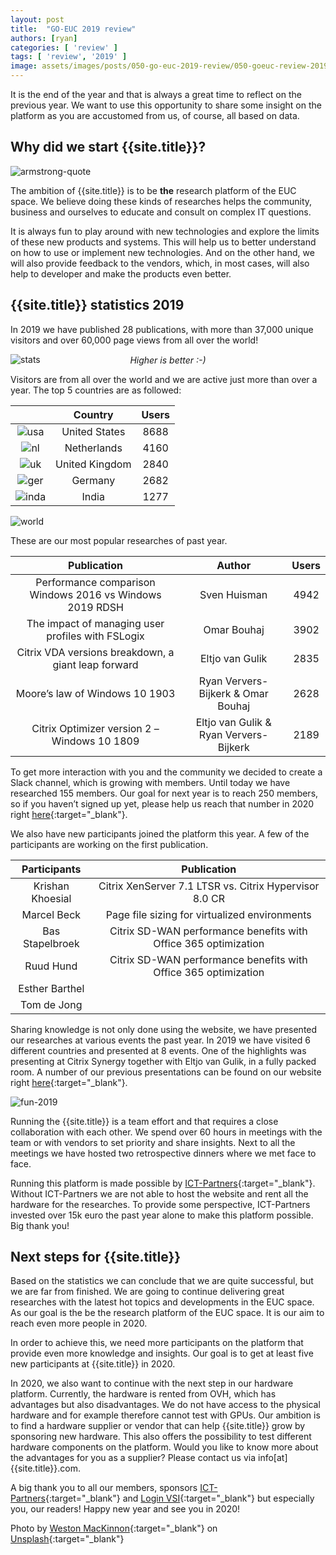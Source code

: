 ```yaml
---
layout: post
title:  "GO-EUC 2019 review"
authors: [ryan]
categories: [ 'review' ]
tags: [ 'review', '2019' ]
image: assets/images/posts/050-go-euc-2019-review/050-goeuc-review-2019-feature-image.png
---
```

It is the end of the year and that is always a great time to reflect on the previous year. We want to use this opportunity to share some insight on the platform as you are accustomed from us, of course, all based on data.

## Why did we start {{site.title}}?

![armstrong-quote]({{site.baseurl}}/assets/images/posts/050-go-euc-2019-review/050-goeuc-armstrong-quote.jpg)

The ambition of {{site.title}} is to be **the** research platform of the EUC space. We believe doing these kinds of researches helps the community, business and ourselves to educate and consult on complex IT questions.

It is always fun to play around with new technologies and explore the limits of these new products and systems. This will help us to better understand on how to use or implement new technologies. And on the other hand, we will also provide feedback to the vendors, which, in most cases, will also help to developer and make the products even better.

## {{site.title}} statistics 2019
In 2019 we have published 28 publications, with more than 37,000 unique visitors and over 60,000 page views from all over the world!

![stats]({{site.baseurl}}/assets/images/posts/050-go-euc-2019-review/050-goeuc-stats-2019.png)
<p align="center" style="margin-top: -30px;" >
  <i>Higher is better :-)</i>
</p>

Visitors are from all over the world and we are active just more than over a year.  The top 5 countries are as followed:

|                                                                                                   | Country                 | Users    |
|:-------------------------------------------------------------------------------------------------:| :----------------------:|:--------:|
| ![usa]({{site.baseurl}}/assets/images/posts/050-go-euc-2019-review/050-goeuc-usa.png)             | United States           | 8688     |
| ![nl]({{site.baseurl}}/assets/images/posts/050-go-euc-2019-review/050-goeuc-netherlands.png)      | Netherlands             | 4160     |
| ![uk]({{site.baseurl}}/assets/images/posts/050-go-euc-2019-review/050-goeuc-uk.png)               | United Kingdom          | 2840     |
| ![ger]({{site.baseurl}}/assets/images/posts/050-go-euc-2019-review/050-goeuc-germany.png)         | Germany                 | 2682     |
| ![inda]({{site.baseurl}}/assets/images/posts/050-go-euc-2019-review/050-goeuc-india.png)          | India                   | 1277     |

![world]({{site.baseurl}}/assets/images/posts/050-go-euc-2019-review/050-goeuc-map-2019.png)

These are our most popular researches of past year.

| Publication                                                                                       | Author                  | Users    |
|:-------------------------------------------------------------------------------------------------:| :----------------------:|:--------:|
| Performance comparison Windows 2016 vs Windows 2019 RDSH            | Sven Huisman          | 4942     |
| The impact of managing user profiles with FSLogix      | Omar Bouhaj             | 3902     |
| Citrix VDA versions breakdown, a giant leap forward              | Eltjo van Gulik          | 2835     |
| Moore’s law of Windows 10 1903         | 	Ryan Ververs-Bijkerk & Omar Bouhaj                 | 2628     |
| Citrix Optimizer version 2 – Windows 10 1809          | Eltjo van Gulik & Ryan Ververs-Bijkerk                   | 2189     |

To get more interaction with you and the community we decided to create a Slack channel, which is growing with members. Until today we have researched 155 members. Our goal for next year is to reach 250 members, so if you haven’t signed up yet, please help us reach that number in 2020 right [here]({{site.slack}}){:target="_blank"}.

We also have new participants joined the platform this year. A few of the participants are working on the first publication.

| Participants      | Publication                                                     | 
|:-----------------:| :--------------------------------------------------------------:|
| Krishan Khoesial  | Citrix XenServer 7.1 LTSR vs. Citrix Hypervisor 8.0 CR          |
| Marcel Beck       | Page file sizing for virtualized environments                   |
| Bas Stapelbroek   | Citrix SD-WAN performance benefits with Office 365 optimization |
| Ruud Hund         | Citrix SD-WAN performance benefits with Office 365 optimization |
| Esther Barthel	|                                                                 | 
| Tom de Jong		|                                                                 | 

Sharing knowledge is not only done using the website, we have presented our researches at various events the past year. In 2019 we have visited 6 different countries and presented at 8 events. One of the highlights was presenting at Citrix Synergy together with Eltjo van Gulik, in a fully packed room. A number of our previous presentations can be found on our website right [here]({{site.baseurl}}/presentations){:target="_blank"}.

![fun-2019]({{site.baseurl}}/assets/images/posts/050-go-euc-2019-review/050-goeuc-trips.png)

Running the {{site.title}} is a team effort and that requires a close collaboration with each other. We spend over 60 hours in meetings with the team or with vendors to set priority and share insights. Next to all the meetings we have hosted two retrospective dinners where we met face to face.

Running this platform is made possible by [ICT-Partners](https://www.ict-partners.nl){:target="_blank"}. Without ICT-Partners we are not able to host the website and rent all the hardware for the researches. To provide some perspective, ICT-Partners invested over 15k euro the past year alone to make this platform possible. Big thank you!

## Next steps for {{site.title}}
Based on the statistics we can conclude that we are quite successful, but we are far from finished. We are going to continue delivering great researches with the latest hot topics and developments in the EUC space. As our goal is the be the research platform of the EUC space. It is our aim to reach even more people in 2020.

In order to achieve this, we need more participants on the platform that provide even more knowledge and insights. Our goal is to get at least five new participants at {{site.title}} in 2020.

In 2020, we also want to continue with the next step in our hardware platform. Currently, the hardware is rented from OVH, which has advantages but also disadvantages. We do not have access to the physical hardware and for example therefore cannot test with GPUs. Our ambition is to find a hardware supplier or vendor that can help {{site.title}} grow by sponsoring new hardware. This also offers the possibility to test different hardware components on the platform. Would you like to know more about the advantages for you as a supplier? Please contact us via info[at]{{site.title}}.com.

A big thank you to all our members, sponsors [ICT-Partners](https://www.ict-partners.nl){:target="_blank"} and [Login VSI](https://www.loginvsi.com){:target="_blank"} but especially you, our readers! Happy new year and see you in 2020!

Photo by [Weston MacKinnon](https://unsplash.com/@betteratf8?utm_source=unsplash&utm_medium=referral&utm_content=creditCopyText){:target="_blank"} on [Unsplash](https://unsplash.com/s/photos/fireworks?utm_source=unsplash&utm_medium=referral&utm_content=creditCopyText){:target="_blank"}